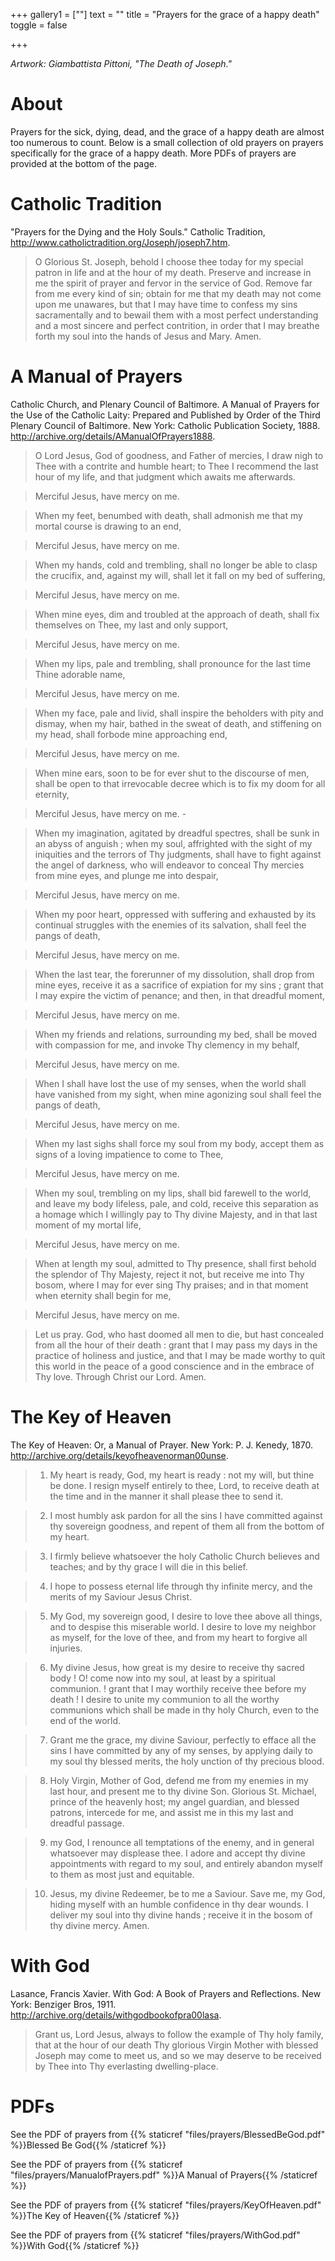 +++
gallery1 = [""]
text = ""
title = "Prayers for the grace of a happy death"
toggle = false

+++

_Artwork: Giambattista Pittoni, "The Death of Joseph."_

# About

Prayers for the sick, dying, dead, and the grace of a happy death are almost too numerous to count. Below is a small collection of old prayers on prayers specifically for the grace of a happy death. More PDFs of prayers are provided at the bottom of the page. 

# Catholic Tradition

"Prayers for the Dying and the Holy Souls." Catholic Tradition, http://www.catholictradition.org/Joseph/joseph7.htm.

> O Glorious St. Joseph, behold I choose thee today for my special patron in life and at the hour of my death. Preserve and increase in me the spirit of prayer and fervor in the service of God. Remove far from me every kind of sin; obtain for me that my death may not come upon me unawares, but that I may have time to confess my sins sacramentally and to bewail them with a most perfect understanding and a most sincere and perfect contrition, in order that I may breathe forth my soul into the hands of Jesus and Mary. Amen.

# A Manual of Prayers 

Catholic Church, and Plenary Council of Baltimore. A Manual of Prayers for the Use of the Catholic Laity: Prepared and Published by Order of the Third Plenary Council of Baltimore. New York: Catholic Publication Society, 1888. http://archive.org/details/AManualOfPrayers1888.

> O Lord Jesus, God of goodness, and Father of mercies, I draw nigh to Thee with a contrite and humble heart; to Thee I recommend the last hour of my life, and that judgment which awaits me afterwards.

> Merciful Jesus, have mercy on me.

> When my feet, benumbed with death, shall admonish me that my mortal course is drawing to an end,

> Merciful Jesus, have mercy on me.

> When my hands, cold and trembling, shall no longer be able to clasp the crucifix, and, against my will, shall let it fall on my bed of suffering,

> Merciful Jesus, have mercy on me.

> When mine eyes, dim and troubled at the approach of death, shall fix themselves on Thee, my last and only support,

> Merciful Jesus, have mercy on me.

> When my lips, pale and trembling, shall pronounce for the last time Thine adorable name,

> Merciful Jesus, have mercy on me.

> When my face, pale and livid, shall inspire the beholders with pity and dismay, when my hair, bathed in the sweat of death, and stiffening on my head, shall forbode mine approaching end,

> Merciful Jesus, have mercy on me.

> When mine ears, soon to be for ever shut to the discourse of men, shall be open to that irrevocable decree which is to fix my doom for all eternity,

> Merciful Jesus, have mercy on me. -

> When my imagination, agitated by dreadful spectres, shall be sunk in an abyss of anguish ; when my soul, affrighted with the sight of my iniquities and the terrors of Thy judgments, shall have to fight against the angel of darkness, who will endeavor to conceal Thy mercies from mine eyes, and plunge me into despair,

> Merciful Jesus, have mercy on me.

> When my poor heart, oppressed with suffering and exhausted by its continual struggles with the enemies of its salvation, shall feel the pangs of death,

> Merciful Jesus, have mercy on me.

> When the last tear, the forerunner of my dissolution, shall drop from mine eyes, receive it as a sacrifice of expiation for my sins ; grant that I may expire the victim of penance; and then, in that dreadful moment,

> Merciful Jesus, have mercy on me.

> When my friends and relations, surrounding my bed, shall be moved with compassion for me, and invoke Thy clemency in my behalf,

> Merciful Jesus, have mercy on me.

> When I shall have lost the use of my senses, when the world shall have vanished from my sight, when mine agonizing soul shall feel the pangs of death,

> Merciful Jesus, have mercy on me.

> When my last sighs shall force my soul from my body, accept them as signs of a loving impatience to come to Thee,

> Merciful Jesus, have mercy on me.

> When my soul, trembling on my lips, shall bid farewell to the world, and leave my body lifeless, pale, and cold, receive this separation as a homage which I willingly pay to Thy divine Majesty, and in that last moment of my mortal life, 

> Merciful Jesus, have mercy on me. 

> When at length my soul, admitted to Thy presence, shall first behold the splendor of Thy Majesty, reject it not, but receive me into Thy bosom, where I may for ever sing Thy praises; and in that moment when eternity shall begin for me,

> Merciful Jesus, have mercy on me. 

> Let us pray. God, who hast doomed all men to die, but hast concealed from all the hour of their death : grant that I may pass my days in the practice of holiness and justice, and that I may be made worthy to quit this world in the peace of a good conscience and in the embrace of Thy love. Through Christ our Lord. Amen.

# The Key of Heaven

The Key of Heaven: Or, a Manual of Prayer. New York: P. J. Kenedy, 1870. http://archive.org/details/keyofheavenorman00unse.

> 1. My heart is ready, God, my heart is ready : not my will, but thine be done. I resign myself entirely to thee, Lord, to receive death at the time and in the manner it shall please thee to send it.

> 2. I most humbly ask pardon for all the sins I have committed against thy sovereign goodness, and repent of them all from the bottom of my heart.

> 3. I firmly believe whatsoever the holy Catholic Church believes and teaches; and by thy grace I will die in this belief.

> 4. I hope to possess eternal life through thy infinite mercy, and the merits of my Saviour Jesus Christ.

> 5. My God, my sovereign good, I desire to love thee above all things, and to despise this miserable world. I desire to love my neighbor as myself, for the love of thee, and from my heart to forgive all injuries.

> 6. My divine Jesus, how great is my desire to receive thy sacred body ! O! come now into my soul, at least by a spiritual communion. ! grant that I may worthily receive thee before my death ! I desire to unite my communion to all the worthy communions which shall be made in thy holy Church, even to the end of the world.

> 7. Grant me the grace, my divine Saviour, perfectly to efface all the sins I have committed by any of my senses, by applying daily to my soul thy blessed merits, the holy unction of thy precious blood.

> 8. Holy Virgin, Mother of God, defend me from my enemies in my last hour, and present me to thy divine Son. Glorious St. Michael, prince of the heavenly host; my angel guardian, and blessed patrons, intercede for me, and assist me in this my last and dreadful passage.

> 9. my God, I renounce all temptations of the enemy, and in general whatsoever may displease thee. I adore and accept thy divine appointments with regard to my soul, and entirely abandon myself to them as most just and equitable.

> 10. Jesus, my divine Redeemer, be to me a Saviour. Save me, my God, hiding myself with an humble confidence in thy dear wounds. I deliver my soul into thy divine hands ; receive it in the bosom of thy divine mercy. Amen.

# With God

Lasance, Francis Xavier. With God: A Book of Prayers and Reflections. New York: Benziger Bros, 1911. http://archive.org/details/withgodbookofpra00lasa.

> Grant us, Lord Jesus, always to follow the example of Thy holy family, that at the hour of our death Thy glorious Virgin Mother with blessed Joseph may come to meet us, and so we may deserve to be received by Thee into Thy everlasting dwelling-place.

# PDFs 

See the PDF of prayers from {{% staticref "files/prayers/BlessedBeGod.pdf" %}}Blessed Be God{{% /staticref %}}

See the PDF of prayers from {{% staticref "files/prayers/ManualofPrayers.pdf" %}}A Manual of Prayers{{% /staticref %}}

See the PDF of prayers from {{% staticref "files/prayers/KeyOfHeaven.pdf" %}}The Key of Heaven{{% /staticref %}}

See the PDF of prayers from {{% staticref "files/prayers/WithGod.pdf" %}}With God{{% /staticref %}}
